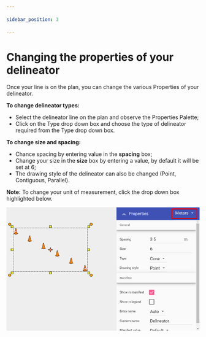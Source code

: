 ```yaml
---

sidebar_position: 3

---
```

# Changing the properties of your delineator

Once your line is on the plan, you can change the various Properties of your delineator.

**To change delineator types:**

- Select the delineator line on the plan and observe the Properties Palette;
- Click on the Type drop down box and choose the type of delineator required from the Type drop down box.

**To change size and spacing:**

- Chance spacing by entering value in the **spacing** box;
- Change your size in the **size** box by entering a value, by default it will be set at 6;
- The drawing style of the delineator can also be changed (Point, Contiguous, Parallel).

**Note:** To change your unit of measurement, click the drop down box highlighted below.

![ ](./assets/Delineator_Properties.png)
